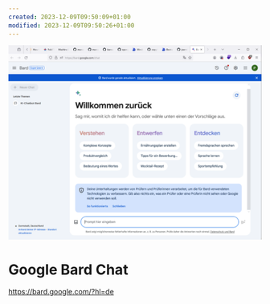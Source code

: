 ```yaml
---
created: 2023-12-09T09:50:09+01:00
modified: 2023-12-09T09:50:26+01:00
---
```


![](../_asset/Pasted%20image%2020240131172844.png)

# Google Bard Chat

https://bard.google.com/?hl=de
